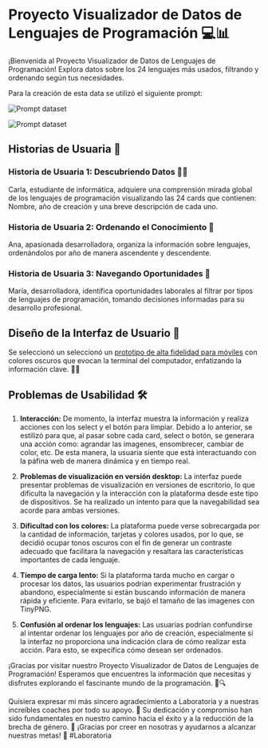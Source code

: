 # Proyecto Visualizador de Datos de Lenguajes de Programación 💻📊

¡Bienvenida al Proyecto Visualizador de Datos de Lenguajes de Programación! Explora datos sobre los 24 lenguajes más usados, filtrando y ordenando según tus necesidades.

Para la creación de esta data se utilizó el siguiente prompt:

![Prompt dataset](Images\Prompt_dataset.png)

![Prompt dataset](Images/Prompt_dataset_2.png) 

## Historias de Usuaria 📖

### Historia de Usuaria 1: Descubriendo Datos 🕵️‍♀️
Carla, estudiante de informática, adquiere una comprensión mirada global de los lenguajes de programación visualizando las 24 cards que contienen: Nombre, año de creación y una breve descripción de cada uno.

### Historia de Usuaria 2: Ordenando el Conocimiento 🧠
Ana, apasionada desarrolladora, organiza la información sobre lenguajes, ordenándolos por año de manera ascendente y descendente.

### Historia de Usuaria 3: Navegando Oportunidades 💼
María, desarrolladora, identifica oportunidades laborales al filtrar por tipos de lenguajes de programación, tomando decisiones informadas para su desarrollo profesional.

## Diseño de la Interfaz de Usuario 🎨

Se seleccionó un seleccionó un [prototipo de alta fidelidad para móviles](https://www.figma.com/file/u2jWnbTqQKr2XOErA5c4yR/Prototipo-Dataverse?type=design&node-id=0%3A1&mode=design&t=cZ6hGm6bmAsjAdEq-1) con colores oscuros que evocan la terminal del computador, enfatizando la información clave. 📱✨

## Problemas de Usabilidad 🛠️

1. **Interacción:** De momento, la interfaz muestra la información y realiza acciones con los select y el botón para limpiar. Debido a lo anterior, se estilizó para que, al pasar sobre cada card, select o botón, se generara una acción como: agrandar las imagenes, ensombrecer, cambiar de color, etc. De esta manera, la usuaria siente que está interactuando con la páfina web de manera dinámica y en tiempo real.

2. **Problemas de visualización en versión desktop:** La interfaz puede presentar problemas de visualización en versiones de escritorio, lo que dificulta la navegación y la interacción con la plataforma desde este tipo de dispositivos. Se ha realizado un intento para que la navegabilidad sea acorde para ambas versiones.

3. **Dificultad con los colores:** La plataforma puede verse sobrecargada por la cantidad de información, tarjetas y colores usados, por lo que, se decidió ocupar tonos oscuros con el fin de generar un contraste adecuado que facilitara la navegación y resaltara las características importantes de cada lenguaje.

4. **Tiempo de carga lento:** Si la plataforma tarda mucho en cargar o procesar los datos, las usuarios podrían experimentar frustración y abandono, especialmente si están buscando información de manera rápida y eficiente. Para evitarlo, se bajó el tamaño de las imagenes con TinyPNG.

5. **Confusión al ordenar los lenguajes:** Las usuarias podrían confundirse al intentar ordenar los lenguajes por año de creación, especialmente si la interfaz no proporciona una indicación clara de cómo realizar esta acción. Para esto, se expecífica cómo desean ser ordenados. 

¡Gracias por visitar nuestro Proyecto Visualizador de Datos de Lenguajes de Programación! Esperamos que encuentres la información que necesitas y disfrutes explorando el fascinante mundo de la programación. 🚀🔍

Quisiera expresar mi más sincero agradecimiento a Laboratoria y a nuestras increíbles coaches por todo su apoyo. 💖 Su dedicación y compromiso han sido fundamentales en nuestro camino hacia el éxito y a la reducción de la brecha de género. 🚀 ¡Gracias por creer en nosotras y ayudarnos a alcanzar nuestras metas! 🙌 #Laboratoria